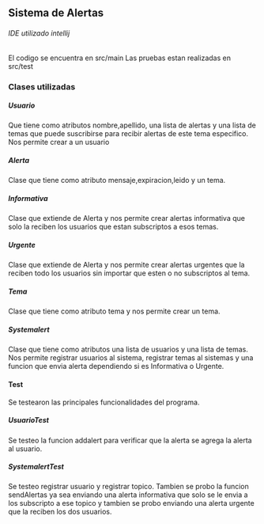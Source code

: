 ## Sistema de Alertas
###### IDE utilizado intellij
El codigo se encuentra en src/main
Las pruebas estan realizadas en src/test

### Clases utilizadas 

##### Usuario
Que tiene como atributos nombre,apellido, una lista de alertas y una lista de temas que puede suscribirse para recibir alertas de este tema especifico. Nos permite crear a un usuario
##### Alerta
Clase que tiene como atributo mensaje,expiracion,leido y un tema.
##### Informativa
Clase que extiende de Alerta y nos permite crear alertas informativa que solo la reciben los usuarios que estan subscriptos a esos temas.
##### Urgente
Clase que extiende de Alerta y nos permite crear alertas urgentes que la reciben todo los usuarios sin importar que esten o no subscriptos al tema.
##### Tema
Clase que tiene como atributo tema y nos permite crear un tema.
##### Systemalert
Clase que tiene como atributos una lista de usuarios y una lista de temas.
Nos permite registrar usuarios al sistema, registrar temas al sistemas y una funcion que envia alerta dependiendo si es Informativa o Urgente.

#### Test
Se testearon las principales funcionalidades del programa.

##### UsuarioTest
Se testeo la funcion addalert para verificar que la alerta se agrega la alerta al usuario.

##### SystemalertTest
Se testeo registrar usuario y registrar topico.
Tambien se probo la funcion sendAlertas ya sea enviando una alerta informativa que solo se le envia a los subscripto a ese topico y tambien se probo enviando una alerta urgente que la reciben los dos usuarios.